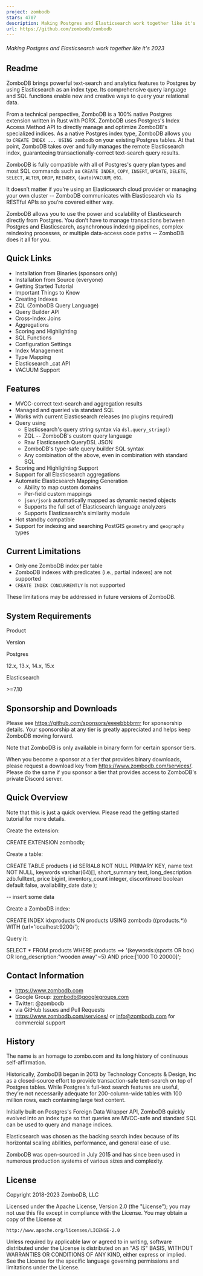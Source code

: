 ```yaml
---
project: zombodb
stars: 4707
description: Making Postgres and Elasticsearch work together like it's 2023
url: https://github.com/zombodb/zombodb
---
```


###### Making Postgres and Elasticsearch work together like it's 2023

Readme
------

ZomboDB brings powerful text-search and analytics features to Postgres by using Elasticsearch as an index type. Its comprehensive query language and SQL functions enable new and creative ways to query your relational data.

From a technical perspective, ZomboDB is a 100% native Postgres extension written in Rust with PGRX. ZomboDB uses Postgres's Index Access Method API to directly manage and optimize ZomboDB's specialized indices. As a native Postgres index type, ZomboDB allows you to `CREATE INDEX ... USING zombodb` on your existing Postgres tables. At that point, ZomboDB takes over and fully manages the remote Elasticsearch index, guaranteeing transactionally-correct text-search query results.

ZomboDB is fully compatible with all of Postgres's query plan types and most SQL commands such as `CREATE INDEX`, `COPY`, `INSERT`, `UPDATE`, `DELETE`, `SELECT`, `ALTER`, `DROP`, `REINDEX`, `(auto)VACUUM`, etc.

It doesn’t matter if you’re using an Elasticsearch cloud provider or managing your own cluster -- ZomboDB communicates with Elasticsearch via its RESTful APIs so you’re covered either way.

ZomboDB allows you to use the power and scalability of Elasticsearch directly from Postgres. You don’t have to manage transactions between Postgres and Elasticsearch, asynchronous indexing pipelines, complex reindexing processes, or multiple data-access code paths -- ZomboDB does it all for you.

Quick Links
-----------

-   Installation from Binaries (sponsors only)
-   Installation from Source (everyone)
-   Getting Started Tutorial
-   Important Things to Know
-   Creating Indexes
-   ZQL (ZomboDB Query Language)
-   Query Builder API
-   Cross-Index Joins
-   Aggregations
-   Scoring and Highlighting
-   SQL Functions
-   Configuration Settings
-   Index Management
-   Type Mapping
-   Elasticsearch \_cat API
-   VACUUM Support

Features
--------

-   MVCC-correct text-search and aggregation results
-   Managed and queried via standard SQL
-   Works with current Elasticsearch releases (no plugins required)
-   Query using
    -   Elasticsearch's query string syntax via `dsl.query_string()`
    -   ZQL -- ZomboDB's custom query language
    -   Raw Elasticsearch QueryDSL JSON
    -   ZomboDB's type-safe query builder SQL syntax
    -   Any combination of the above, even in combination with standard SQL
-   Scoring and Highlighting Support
-   Support for all Elasticsearch aggregations
-   Automatic Elasticsearch Mapping Generation
    -   Ability to map custom domains
    -   Per-field custom mappings
    -   `json/jsonb` automatically mapped as dynamic nested objects
    -   Supports the full set of Elasticsearch language analyzers
    -   Supports Elasticsearch's similarity module
-   Hot standby compatible
-   Support for indexing and searching PostGIS `geometry` and `geography` types

Current Limitations
-------------------

-   Only one ZomboDB index per table
-   ZomboDB indexes with predicates (i.e., partial indexes) are not supported
-   `CREATE INDEX CONCURRENTLY` is not supported

These limitations may be addressed in future versions of ZomboDB.

System Requirements
-------------------

Product

Version

Postgres

12.x, 13.x, 14.x, 15.x

Elasticsearch

\>=7.10

Sponsorship and Downloads
-------------------------

Please see https://github.com/sponsors/eeeebbbbrrrr for sponsorship details. Your sponsorship at any tier is greatly appreciated and helps keep ZomboDB moving forward.

Note that ZomboDB is only available in binary form for certain sponsor tiers.

When you become a sponsor at a tier that provides binary downloads, please request a download key from https://www.zombodb.com/services/. Please do the same if you sponsor a tier that provides access to ZomboDB's private Discord server.

Quick Overview
--------------

Note that this is just a quick overview. Please read the getting started tutorial for more details.

Create the extension:

CREATE EXTENSION zombodb;

Create a table:

CREATE TABLE products (
    id SERIAL8 NOT NULL PRIMARY KEY,
    name text NOT NULL,
    keywords varchar(64)\[\],
    short\_summary text,
    long\_description zdb.fulltext, 
    price bigint,
    inventory\_count integer,
    discontinued boolean default false,
    availability\_date date
);

\-- insert some data

Create a ZomboDB index:

CREATE INDEX idxproducts 
          ON products 
       USING zombodb ((products.\*)) 
        WITH (url\='localhost:9200/');

Query it:

SELECT \* 
  FROM products 
 WHERE products \==> '(keywords:(sports OR box) OR long\_description:"wooden away"~5) AND price:\[1000 TO 20000\]';

Contact Information
-------------------

-   https://www.zombodb.com
-   Google Group: zombodb@googlegroups.com
-   Twitter: @zombodb
-   via GitHub Issues and Pull Requests
-   https://www.zombodb.com/services/ or info@zombodb.com for commercial support

History
-------

The name is an homage to zombo.com and its long history of continuous self-affirmation.

Historically, ZomboDB began in 2013 by Technology Concepts & Design, Inc as a closed-source effort to provide transaction-safe text-search on top of Postgres tables. While Postgres's full-text search features are useful, they're not necessarily adequate for 200-column-wide tables with 100 million rows, each containing large text content.

Initially built on Postgres's Foreign Data Wrapper API, ZomboDB quickly evolved into an index type so that queries are MVCC-safe and standard SQL can be used to query and manage indices.

Elasticsearch was chosen as the backing search index because of its horizontal scaling abilities, performance, and general ease of use.

ZomboDB was open-sourced in July 2015 and has since been used in numerous production systems of various sizes and complexity.

License
-------

Copyright 2018-2023 ZomboDB, LLC

Licensed under the Apache License, Version 2.0 (the "License"); you may not use this file except in compliance with the License. You may obtain a copy of the License at

```
http://www.apache.org/licenses/LICENSE-2.0
```

Unless required by applicable law or agreed to in writing, software distributed under the License is distributed on an "AS IS" BASIS, WITHOUT WARRANTIES OR CONDITIONS OF ANY KIND, either express or implied. See the License for the specific language governing permissions and limitations under the License.
